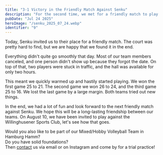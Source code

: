 ```yaml
---
title: "3-1 Victory in the Friendly Match Against Senku"
description: "For the second time, we met for a friendly match to play some mixed volleyball against each other."
pubDate: "Jul 24 2025"
heroImage: "/senku_2025_07_24.webp"
identifier: "9"
---
```


Today, Senku invited us to their place for a friendly match.
The court was pretty hard to find, but we are happy that we found it in the end.

Everything didn't quite go smoothly that day.
Most of our team members canceled, and one person didn't show up because they forgot the date.
On top of that, two players were stuck in traffic, and the hall was available for only two hours.

This meant we quickly warmed up and hastily started playing.
We won the first game 25 to 21.
The second game we won 26 to 24, and the third game 25 to 16.
We lost the last game by a large margin.
Both teams tried out new things.

In the end, we had a lot of fun and look forward to the next friendly match against Senku.
We hope this will be a long-lasting friendship between our teams.
On August 10, we have been invited to play against the Willinghusener Sports Club, let's see how that goes.

Would you also like to be part of our Mixed/Hobby Volleyball Team in Hamburg Hamm?  
Do you have solid foundations?  
Then [contact](/en/contact/) us via email or on Instagram and come by for a trial practice!
